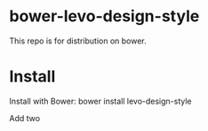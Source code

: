 # bower-levo-design-style
This repo is for distribution on bower.



# Install

Install with Bower:
bower install levo-design-style

Add two <script> tags to your index.html:
<script rel="stylesheet" src="/bower_components/levo-design-style/css/helper.css"></script>
<script rel="stylesheet" src="/bower_components/levo-design-style/css/style.css"></script>




